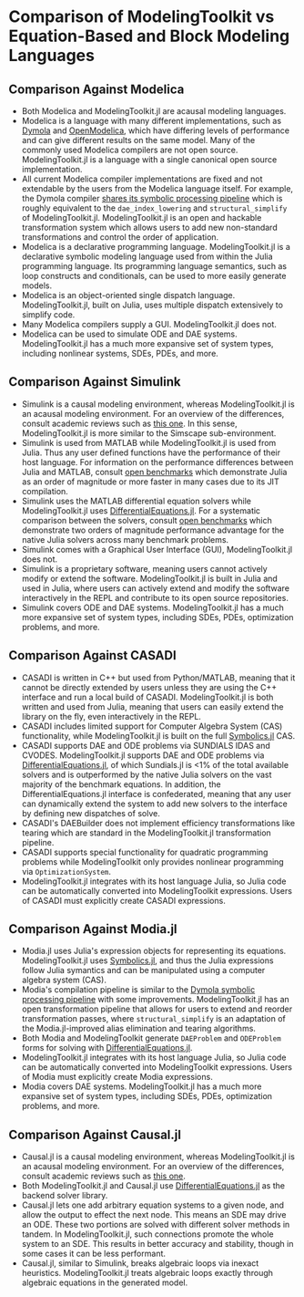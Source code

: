 # Comparison of ModelingToolkit vs Equation-Based and Block Modeling Languages

## Comparison Against Modelica

- Both Modelica and ModelingToolkit.jl are acausal modeling languages.
- Modelica is a language with many different implementations, such as
  [Dymola](https://www.3ds.com/products-services/catia/products/dymola/) and
  [OpenModelica](https://openmodelica.org/), which have differing levels of
  performance and can give different results on the same model. Many of the
  commonly used Modelica compilers are not open source. ModelingToolkit.jl
  is a language with a single canonical open source implementation.
- All current Modelica compiler implementations are fixed and not extendable
  by the users from the Modelica language itself. For example, the Dymola
  compiler [shares its symbolic processing pipeline](https://www.claytex.com/tech-blog/model-translation-and-symbolic-manipulation/)
  which is roughly equivalent to the `dae_index_lowering` and `structural_simplify`
  of ModelingToolkit.jl. ModelingToolkit.jl is an open and hackable transformation
  system which allows users to add new non-standard transformations and control
  the order of application.
- Modelica is a declarative programming language. ModelingToolkit.jl is a
  declarative symbolic modeling language used from within the Julia programming
  language. Its programming language semantics, such as loop constructs and
  conditionals, can be used to more easily generate models.
- Modelica is an object-oriented single dispatch language. ModelingToolkit.jl,
  built on Julia, uses multiple dispatch extensively to simplify code.
- Many Modelica compilers supply a GUI. ModelingToolkit.jl does not.
- Modelica can be used to simulate ODE and DAE systems. ModelingToolkit.jl
  has a much more expansive set of system types, including nonlinear systems,
  SDEs, PDEs, and more.

## Comparison Against Simulink

- Simulink is a causal modeling environment, whereas ModelingToolkit.jl is an
  acausal modeling environment. For an overview of the differences, consult
  academic reviews such as [this one](https://arxiv.org/abs/1909.00484). In this
  sense, ModelingToolkit.jl is more similar to the Simscape sub-environment.
- Simulink is used from MATLAB while ModelingToolkit.jl is used from Julia.
  Thus any user defined functions have the performance of their host language.
  For information on the performance differences between Julia and MATLAB,
  consult [open benchmarks](https://julialang.org/benchmarks/) which demonstrate
  Julia as an order of magnitude or more faster in many cases due to its JIT
  compilation.
- Simulink uses the MATLAB differential equation solvers while ModelingToolkit.jl
  uses [DifferentialEquations.jl](https://diffeq.sciml.ai/dev/). For a systematic
  comparison between the solvers, consult
  [open benchmarks](https://benchmarks.sciml.ai/html/MultiLanguage/wrapper_packages.html)
  which demonstrate two orders of magnitude performance advantage for the native
  Julia solvers across many benchmark problems.
- Simulink comes with a Graphical User Interface (GUI), ModelingToolkit.jl
  does not.
- Simulink is a proprietary software, meaning users cannot actively modify or
  extend the software. ModelingToolkit.jl is built in Julia and used in Julia,
  where users can actively extend and modify the software interactively in the
  REPL and contribute to its open source repositories.
- Simulink covers ODE and DAE systems. ModelingToolkit.jl has a much more
  expansive set of system types, including SDEs, PDEs, optimization problems,
  and more.

## Comparison Against CASADI

- CASADI is written in C++ but used from Python/MATLAB, meaning that it cannot be
  directly extended by users unless they are using the C++ interface and run a
  local build of CASADI. ModelingToolkit.jl is both written and used from
  Julia, meaning that users can easily extend the library on the fly, even
  interactively in the REPL.
- CASADI includes limited support for Computer Algebra System (CAS) functionality,
  while ModelingToolkit.jl is built on the full
  [Symbolics.jl](https://github.com/JuliaSymbolics/Symbolics.jl) CAS.
- CASADI supports DAE and ODE problems via SUNDIALS IDAS and CVODES. ModelingToolkit.jl
  supports DAE and ODE problems via [DifferentialEquations.jl](https://diffeq.sciml.ai/dev/),
  of which Sundials.jl is <1% of the total available solvers and is outperformed
  by the native Julia solvers on the vast majority of the benchmark equations.
  In addition, the DifferentialEquations.jl interface is confederated, meaning
  that any user can dynamically extend the system to add new solvers to the
  interface by defining new dispatches of solve.
- CASADI's DAEBuilder does not implement efficiency transformations like tearing
  which are standard in the ModelingToolkit.jl transformation pipeline.
- CASADI supports special functionality for quadratic programming problems while
  ModelingToolkit only provides nonlinear programming via `OptimizationSystem`.
- ModelingToolkit.jl integrates with its host language Julia, so Julia code
  can be automatically converted into ModelingToolkit expressions. Users of
  CASADI must explicitly create CASADI expressions.

## Comparison Against Modia.jl

- Modia.jl uses Julia's expression objects for representing its equations.
  ModelingToolkit.jl uses [Symbolics.jl](https://symbolics.juliasymbolics.org/dev/),
  and thus the Julia expressions follow Julia symantics and can be manipulated
  using a computer algebra system (CAS).
- Modia's compilation pipeline is similar to the
  [Dymola symbolic processing pipeline](https://www.claytex.com/tech-blog/model-translation-and-symbolic-manipulation/)
  with some improvements. ModelingToolkit.jl has an open transformation pipeline
  that allows for users to extend and reorder transformation passes, where
  `structural_simplify` is an adaptation of the Modia.jl-improved alias elimination
  and tearing algorithms.
- Both Modia and ModelingToolkit generate `DAEProblem` and `ODEProblem` forms for
  solving with [DifferentialEquations.jl](https://diffeq.sciml.ai/dev/).
- ModelingToolkit.jl integrates with its host language Julia, so Julia code
  can be automatically converted into ModelingToolkit expressions. Users of
  Modia must explicitly create Modia expressions.
- Modia covers DAE systems. ModelingToolkit.jl has a much more
  expansive set of system types, including SDEs, PDEs, optimization problems,
  and more.

## Comparison Against Causal.jl

- Causal.jl is a causal modeling environment, whereas ModelingToolkit.jl is an
  acausal modeling environment. For an overview of the differences, consult
  academic reviews such as [this one](https://arxiv.org/abs/1909.00484).
- Both ModelingToolkit.jl and Causal.jl use [DifferentialEquations.jl](https://diffeq.sciml.ai/stable/)
  as the backend solver library.
- Causal.jl lets one add arbitrary equation systems to a given node, and allow
  the output to effect the next node. This means an SDE may drive an ODE. These
  two portions are solved with different solver methods in tandem. In
  ModelingToolkit.jl, such connections promote the whole system to an SDE. This
  results in better accuracy and stability, though in some cases it can be
  less performant.
- Causal.jl, similar to Simulink, breaks algebraic loops via inexact heuristics.
  ModelingToolkit.jl treats algebraic loops exactly through algebraic equations
  in the generated model.
